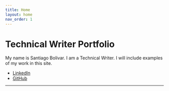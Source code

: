 ```yaml
---
title: Home
layout: home
nav_order: 1
---
```


# Technical Writer Portfolio

My name is Santiago Bolivar. I am a Technical Writer. I will include examples of my work in this site. 

- [LinkedIn]
- [GitHub]

----

[LinkedIn]: https://www.linkedin.com/in/santibolivar/
[GitHub]: https://github.com/Sant720
